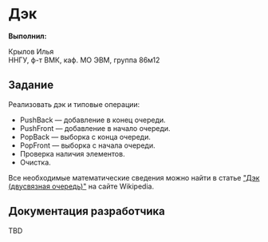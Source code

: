 # Дэк

**Выполнил:**

Крылов Илья  
ННГУ, ф-т ВМК, каф. МО ЭВМ, группа 86м12

## Задание

Реализовать дэк и типовые операции:

 * PushBack — добавление в конец очереди.
 * PushFront — добавление в начало очереди.
 * PopBack — выборка с конца очереди.
 * PopFront — выборка с начала очереди.
 * Проверка наличия элементов.
 * Очистка.

Все необходимые математические сведения можно найти в статье
["Дэк (двусвязная очередь)"](http://en.wikipedia.org/wiki/Double-ended_queue)
на сайте Wikipedia.

## Документация разработчика

TBD

